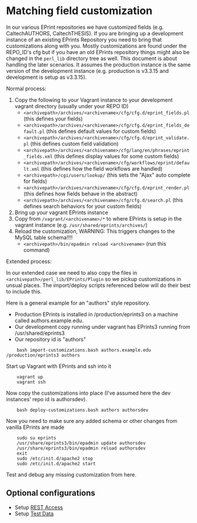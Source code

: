 
# Matching field customization

In our various EPrint repositories we have customized fields (e.g. CaltechAUTHORS, CaltechTHESIS). If you are bringing up
a development instance of an existing EPrints Repository you need to bring that customizations along with you.  Mostly customizations
are found under the REPO_ID's cfg but if you have an old EPrints repository things might also be changed in the `perl_lib` directory
tree as well. This document is about handling the later scenarios. It assumes the production instance is the same version of the
development instance (e.g. production is v3.3.15 and development is setup as v3.3.15).

Normal process:

1. Copy the following to your Vagrant instance to your development vagrant directory (usually under your REPO ID)
    + `<archivepath>/archives/<archivename>/cfg/cfg.d/eprint_fields.pl` (this defines your fields) 
    + `<archivepath>/archives/<archivename>/cfg/cfg.d/eprint_fields_default.pl` (this defines default values for custom fields)
    + `<archivepath>/archives/<archivename>/cfg/cfg.d/eprint_validate.pl` (this defines custom field validation)
    + `<archivepath>/archives/<archivename>/cfg/lang/en/phrases/eprint_fields.xml` (this defines display values for some custom fields)
    + `<archivepath>/archives/<archivename>/cfg/workflows/eprint/default.xml` (this defines how the field workflows are handled)
    + `<archivepath>/cgi/users/lookup/` (this sets the "Ajax" auto complete for fields)
    + `<archivepath>/archives/<archivename>/cfg/cfg.d/eprint_render.pl` (this defines how fields behave in the abstract)
    + `<archivepath>/archives/<archivename>/cfg/cfg.d/search.pl` (this defines search behaviors for your custom fields)
2. Bring up your vagrant EPrints instance
3. Copy from `/vagrant/<archivename>/*` to where EPrints is setup in the vagrant instance (e.g. `/usr/shared/eprints/archives/`)
4. Reload the customization, WARNING: This triggers changes to the MySQL table schema!!!!
    + `<archivepath>/bin/epadmin reload <archivename>` (run this command)

Extended process:

In our extended case we need to also copy the files in `<archivepath>/perl_lib/EPrints/Plugin` so we pickup customizations in unsual places.
The import/deploy scripts referenced below will do their best to include this.

Here is a general example for an "authors" style repository.

+ Production EPrints is installed in /production/eprints3 on a machine called authors.example.edu.
+ Our development copy running under vagrant has EPrints3 running from /usr/shared/eprints3
+ Our repository id is "authors"

```shell
    bash import-customizations.bash authors.example.edu /production/eprints3 authors
```

Start up Vagrant with EPrints and ssh into it

```shell
    vagrant up
    vagrant ssh
```

Now copy the customizations into place (I've assumed here the dev instances' repo id is authorsdev). 

```shell
    bash deploy-customizations.bash authors authorsdev
```

Now you need to make sure any added schema or other changes from vanilla EPrints  are made

```shell
    sudo su eprints
    /usr/share/eprints3/bin/epadmin update authorsdev
    /usr/share/eprints3/bin/epadmin reload authorsdev
    exit
    sudo /etc/init.d/apache2 stop
    sudo /etc/init.d/apache2 start
```

Test and debug any missing customization from here.

## Optional configurations

+ Setup [REST Access](REST-Access.md)
+ Setup [Test Data](Importing-Test-Data.html)

